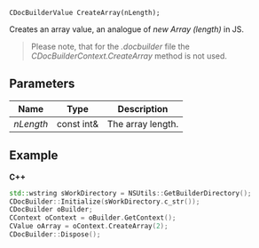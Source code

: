 `CDocBuilderValue CreateArray(nLength);`

Creates an array value, an analogue of *new Array (length)* in JS.

> Please note, that for the *.docbuilder* file the *CDocBuilderContext.CreateArray* method is not used.

## Parameters

| Name      | Type       | Description       |
| --------- | ---------- | ----------------- |
| *nLength* | const int& | The array length. |

## Example

**C++**

```cpp
std::wstring sWorkDirectory = NSUtils::GetBuilderDirectory();
CDocBuilder::Initialize(sWorkDirectory.c_str());
CDocBuilder oBuilder;
CContext oContext = oBuilder.GetContext();
CValue oArray = oContext.CreateArray(2);
CDocBuilder::Dispose();
```
